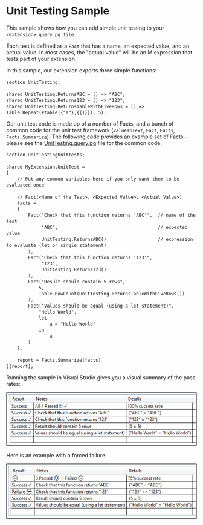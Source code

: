 # Unit Testing Sample
This sample shows how you can add simple unit testing to your `<extension>.query.pq file`. 

Each test is defined as a `Fact` that has a name, an expected value, and an actual value.
In most cases, the "actual value" will be an M expression that tests part of your extension. 

In this sample, our extension exports three simple functions:

```
section UnitTesting;

shared UnitTesting.ReturnsABC = () => "ABC";
shared UnitTesting.Returns123 = () => "123";
shared UnitTesting.ReturnsTableWithFiveRows = () => Table.Repeat(#table({"a"},{{1}}), 5);
```

Our unit test code is made up of a number of Facts, and a bunch of common code for the unit test framework (`ValueToText`, `Fact`, `Facts`, `Facts.Summarize`). The following code provides an example set of Facts - please see the [UnitTesting.query.pq](UnitTesting.Query.pq) file for the common code.

```
section UnitTestingUnitTests;

shared MyExtension.UnitTest =
[
    // Put any common variables here if you only want them to be evaluated once

    // Fact(<Name of the Test>, <Expected Value>, <Actual Value>)
    facts =
    {        
        Fact("Check that this function returns 'ABC'",  // name of the test
             "ABC",                                     // expected value
             UnitTesting.ReturnsABC()                   // expression to evaluate (let or single statement)
        ),
        Fact("Check that this function returns '123'",
             "123",                                   
             UnitTesting.Returns123()
        ),
        Fact("Result should contain 5 rows",
            5,
            Table.RowCount(UnitTesting.ReturnsTableWithFiveRows())
        ),
        Fact("Values should be equal (using a let statement)",
            "Hello World",
            let
                a = "Hello World"
            in
                a
        )
    },

    report = Facts.Summarize(facts)
][report];
```

Running the sample in Visual Studio gives you a visual summary of the pass rates:

![unit tests](../../blobs/unitTestingSample.png)

Here is an example with a forced failure:

![unit test failure](../../blobs/unitTestingFailure.png)
